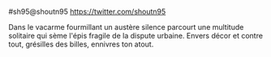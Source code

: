 #sh95@shoutn95
<a href="https://twitter.com/shoutn95">https://twitter.com/shoutn95</a>

Dans le vacarme fourmillant un austère silence parcourt une multitude solitaire qui sème l'épis fragile de la dispute urbaine.
Envers décor et contre tout, grésilles des billes, ennivres ton atout. 